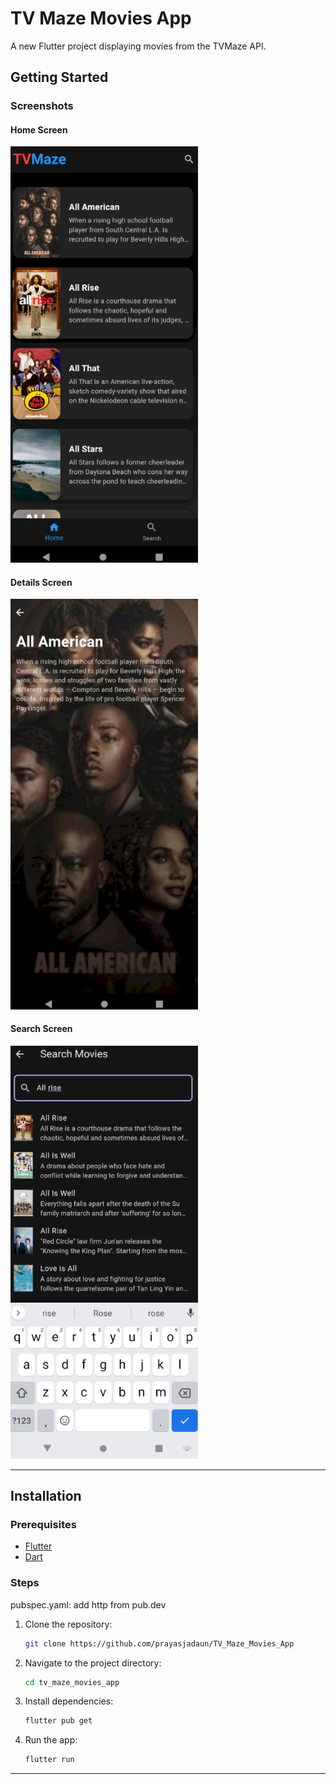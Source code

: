 # TV Maze Movies App

A new Flutter project displaying movies from the TVMaze API.

## Getting Started

### Screenshots

#### Home Screen
<img src="./HomeScreen.png" alt="Home Screen" width="300"/>

#### Details Screen
<img src="./details screen.png" alt="Details Screen" width="300"/>

#### Search Screen
<img src="./search screen.png" alt="Search Screen" width="300"/>

---

## Installation

### Prerequisites

- [Flutter](https://flutter.dev/docs/get-started/install)
- [Dart](https://dart.dev/get-dart)

### Steps
pubspec.yaml: add http from pub.dev

1. Clone the repository:
    ```sh
    git clone https://github.com/prayasjadaun/TV_Maze_Movies_App
    ```
2. Navigate to the project directory:
    ```sh
    cd tv_maze_movies_app
    ```
3. Install dependencies:
    ```sh
    flutter pub get
    ```
4. Run the app:
    ```sh
    flutter run
    ```

---
